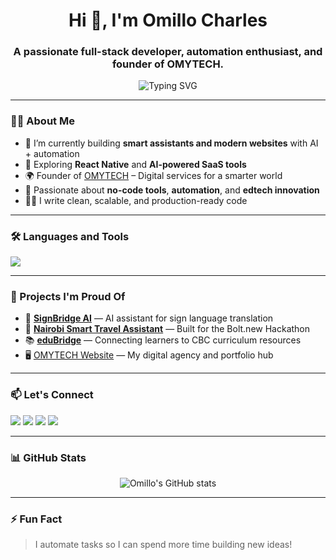 <h1 align="center">Hi 👋, I'm Omillo Charles</h1>
<h3 align="center">A passionate full-stack developer, automation enthusiast, and founder of OMYTECH.</h3>

<p align="center">
  <img src="https://readme-typing-svg.demolab.com?font=Fira+Code&size=22&pause=1000&center=true&vCenter=true&width=440&lines=Building+the+future+with+code;Helping+brands+go+digital+%F0%9F%93%BB;React+%7C+Next.js+%7C+Firebase+%7C+Tailwind" alt="Typing SVG" />
</p>

---

### 🧑‍💻 About Me

- 🔭 I’m currently building **smart assistants and modern websites** with AI + automation  
- 🧠 Exploring **React Native** and **AI-powered SaaS tools**  
- 🌍 Founder of [OMYTECH](https://omytech.vercel.app) – Digital services for a smarter world  
- 🧰 Passionate about **no-code tools**, **automation**, and **edtech innovation**  
- ✍🏾 I write clean, scalable, and production-ready code

---

### 🛠️ Languages and Tools

<p align="left">
  <img src="https://skillicons.dev/icons?i=html,css,js,ts,react,nextjs,tailwind,bootstrap,firebase,nodejs,express,mongodb,git,github,vscode,figma,python,linux,bash,vercel,netlify" />
</p>

---

### 🚀 Projects I'm Proud Of

- 🧠 [**SignBridge AI**](https://signbridge.tech) — AI assistant for sign language translation  
- 🚌 [**Nairobi Smart Travel Assistant**](https://nairobismarttravel.vercel.app) — Built for the Bolt.new Hackathon  
- 📚 [**eduBridge**](https://edubridge.vercel.app) — Connecting learners to CBC curriculum resources  
- 🖥️ [OMYTECH Website](https://omytech.tech) — My digital agency and portfolio hub  

---

### 📫 Let's Connect

<p>
  <a href="mailto:fidelomillo812@gmail.com"><img src="https://img.shields.io/badge/Email-%23EA4335?style=for-the-badge&logo=gmail&logoColor=white" /></a>
  <a href="https://linkedin.com/in/omillo-charles"><img src="https://img.shields.io/badge/LinkedIn-%230A66C2?style=for-the-badge&logo=linkedin&logoColor=white" /></a>
  <a href="https://twitter.com/omillo_charles"><img src="https://img.shields.io/badge/Twitter-%231DA1F2?style=for-the-badge&logo=twitter&logoColor=white" /></a>
  <a href="https://omillocharles.vercel.app"><img src="https://img.shields.io/badge/Portfolio-%23000000?style=for-the-badge&logo=firefox&logoColor=white" /></a>
</p>

---

### 📊 GitHub Stats

<p align="center">
  <img src="https://github-readme-stats.vercel.app/api?username=omillo-charles&show_icons=true&theme=radical" alt="Omillo's GitHub stats" />
</p>

---

### ⚡ Fun Fact

> I automate tasks so I can spend more time building new ideas!





 
